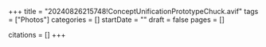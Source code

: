 +++
title = "20240826215748!ConceptUnificationPrototypeChuck.avif"
tags = ["Photos"]
categories = []
startDate = ""
draft = false
pages = []

citations = []
+++
